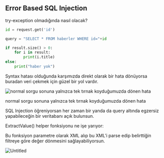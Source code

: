 ## Error Based SQL Injection

try-exception olmadığında nasıl olacak?

```python
id = request.get('id')

query = "SELECT * FROM haberler WHERE id="+id

if result.size() > 0:
	for i in result:
		print(i.title)
else:
	print("haber yok")
```

Syntax hatası olduğunda karşımızda direkt olarak bir hata dönüyorsa buradan veri çekmek için güzel bir yol vardır. 

![normal sorgu sonuna yalnızca tek tırnak koyduğumuzda dönen hata](https://s3-us-west-2.amazonaws.com/secure.notion-static.com/117c15f3-0f23-4ef3-a02f-2affbfae5bab/Untitled.png)

normal sorgu sonuna yalnızca tek tırnak koyduğumuzda dönen hata

SQL Injection öğreniyorsan her zaman bir yanda da query altında egzersiz yapabileceğin bir veritabanı açık bulunsun. 

ExtractValue() helper fonksiyonu ne işe yarıyor: 

Bu fonksiyon parametre olarak XML alıp bu XML’i parse edip belirttiğin filtreye göre değer dönmesini sağlayabiliyorsun. 

![Untitled](https://s3-us-west-2.amazonaws.com/secure.notion-static.com/d8c8ce86-36a2-4608-8526-45c61e711140/Untitled.png)
